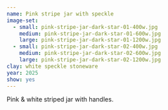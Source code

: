 ```yaml
---
name: Pink stripe jar with speckle
image-set:
  - small: pink-stripe-jar-dark-star-01-400w.jpg
    medium: pink-stripe-jar-dark-star-01-600w.jpg
    large: pink-stripe-jar-dark-star-01-1200w.jpg
  - small: pink-stripe-jar-dark-star-02-400w.jpg
    medium: pink-stripe-jar-dark-star-02-600w.jpg
    large: pink-stripe-jar-dark-star-02-1200w.jpg
clay: white speckle stoneware
year: 2025
show: yes
---
```


Pink & white striped jar with handles.